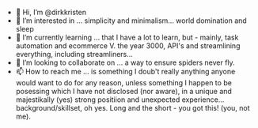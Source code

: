 - 👋 Hi, I’m @dirkkristen
- 👀 I’m interested in ... simplicity and minimalism... world domination and sleep
- 🌱 I’m currently learning ... that I have a lot to learn, but - mainly, task automation and ecommerce V. the year 3000, API's and streamlining everything, including streamliners...
- 💞️ I’m looking to collaborate on ... a way to ensure spiders never fly.
- 📫 How to reach me ... is something I doub't really anything anyone would want to do for any reason, unless something I happen to be posessing which I have not disclosed (nor aware), in a unique and majestikally (yes) strong positiion and unexpected experience... background/skillset, oh yes. Long and the short - you got this! (you, not me).

<!---
dirkkristen/dirkkristen is a ✨ special ✨ repository because its `README.md` (this file) appears on your GitHub profile.
You can click the Preview link to take a look at your changes.
--->
